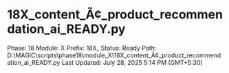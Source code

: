 # 18X_content_Ã¢_product_recommendation_ai_READY.py

Phase: 18
Module: X
Prefix: 18X_
Status: Ready
Path: D:\MAGIC\scripts\phase18\module_X\18X_content_Ã¢_product_recommendation_ai_READY.py
Last Updated: July 28, 2025 5:14 PM (GMT+5:30)
